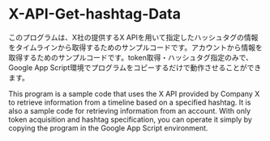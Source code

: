 # X-API-Get-hashtag-Data

このプログラムは、X社の提供するX APIを用いて指定したハッシュタグの情報をタイムラインから取得するためのサンプルコードです。アカウントから情報を取得するためのサンプルコードです。token取得・ハッシュタグ指定のみで、Google App Script環境でプログラムをコピーするだけで動作させることができます。

This program is a sample code that uses the X API provided by Company X to retrieve information from a timeline based on a specified hashtag. It is also a sample code for retrieving information from an account. With only token acquisition and hashtag specification, you can operate it simply by copying the program in the Google App Script environment.

